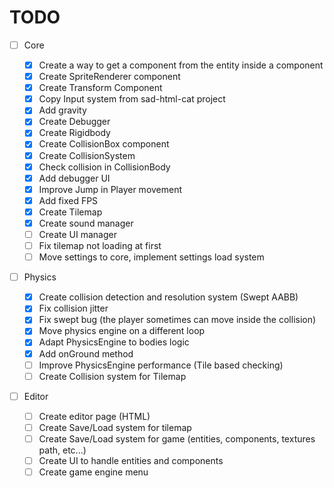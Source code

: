 # TODO

-   [ ] Core

    -   [x] Create a way to get a component from the entity inside a component
    -   [x] Create SpriteRenderer component
    -   [x] Create Transform Component
    -   [x] Copy Input system from sad-html-cat project
    -   [x] Add gravity
    -   [x] Create Debugger
    -   [x] Create Rigidbody
    -   [x] Create CollisionBox component
    -   [x] Create CollisionSystem
    -   [x] Check collision in CollisionBody
    -   [x] Add debugger UI
    -   [x] Improve Jump in Player movement
    -   [x] Add fixed FPS
    -   [x] Create Tilemap
    -   [x] Create sound manager
    -   [ ] Create UI manager
    -   [ ] Fix tilemap not loading at first
    -   [ ] Move settings to core, implement settings load system

-   [ ] Physics

    -   [x] Create collision detection and resolution system (Swept AABB)
    -   [x] Fix collision jitter
    -   [x] Fix swept bug (the player sometimes can move inside the collision)
    -   [x] Move physics engine on a different loop
    -   [x] Adapt PhysicsEngine to bodies logic
    -   [x] Add onGround method
    -   [ ] Improve PhysicsEngine performance (Tile based checking)
    -   [ ] Create Collision system for Tilemap

-   [ ] Editor

    -   [ ] Create editor page (HTML)
    -   [ ] Create Save/Load system for tilemap
    -   [ ] Create Save/Load system for game (entities, components, textures path, etc...)
    -   [ ] Create UI to handle entities and components
    -   [ ] Create game engine menu
